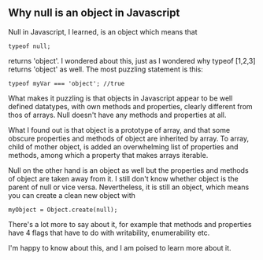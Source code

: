 ## Why null is an object in Javascript

Null in Javascript, I learned, is an object which means that

```typeof null;```

returns 'object'. I wondered about this, just as I wondered why typeof [1,2,3] returns 'object' as well. The most puzzling statement is this:

```typeof myVar === 'object'; //true```

What makes it puzzling is that objects in Javascript appear to be well defined datatypes, with own methods and properties, clearly different from thos of arrays. Null doesn't have any methods and properties at all.

What I found out is that object is a prototype of array, and that some obscure properties and methods of object are inherited by array. To array, child of mother object, is added an overwhelming list of properties and methods, among which a property that makes arrays iterable. 

Null on the other hand is an object as well but the properties and methods of object are taken away from it. I still don't know whether object is the parent of null or vice versa. Nevertheless, it is still an object, which means you can create a clean new object with

```myObject = Object.create(null);```

There's a lot more to say about it, for example that methods and properties have 4 flags that have to do with writability, enumerability etc. 

I'm happy to know about this, and I am poised to learn more about it.  



